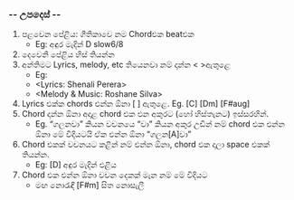 ### -- උපදෙස් --
1. පළවෙන පේළිය: ගීතිකාවෙ නම Chordඑක beatඑක
    - Eg: අඳුර මැදින් D slow6/8
2. දෙවෙනි පේළිය හිස් තියන්න
3. අන්තිමට Lyrics, melody, etc තියෙනවා නම් දාන්න < >ඇතුළෙ
    - Eg:
    - <Lyrics: Shenali Perera>
    - <Melody & Music: Roshane Silva>
4. Lyrics එක්ක chords එන්න ඕනා [ ] ඇතුළෙ. Eg. [C] [Dm] [F#aug]
5. Chord දාන්න ඕනා අදාළ chord එක එන අකුරට (හෝ හිස්තැනට) ඉස්සරහින්. 
    - Eg. “ගලනවා” කියන වචනයෙ “වා” කියන අකුර උඩින් නම් chord එක එන්න ඕනා මේ විදියටයි ඒක එන්න ඕනා “ගලන[A]වා”
6. Chord එකක් වචනයට කළින් නම් එන්න ඕනා, chord එක දාලා space එකක් තියන්න.
    - Eg: [D] අඳුර මැදින් එළිය
7. Chord එක එන්න ඕනා වචන දෙකක් මැන නම් මේ විදියට
    - මඟ නොරැඳී [F#m] සිත නොසැලී
